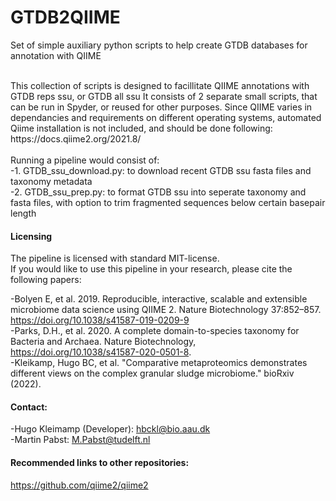# GTDB2QIIME

Set of simple auxiliary python scripts to help create GTDB databases for annotation with QIIME

<br>
This collection of scripts is designed to facillitate QIIME annotations with GTDB reps ssu, or GTDB all ssu 
It consists of 2 separate small scripts, that can be run in Spyder, or reused for other purposes.
Since QIIME varies in dependancies and requirements on different operating systems, automated Qiime installation is not included,
and should be done following: https://docs.qiime2.org/2021.8/
<br><br>
Running a pipeline would consist of:<br>
-1. GTDB_ssu_download.py: to download recent GTDB ssu fasta files and taxonomy metadata<br>
-2. GTDB_ssu_prep.py: to format GTDB ssu into seperate taxonomy and fasta files, with option to trim fragmented sequences below certain basepair length <br>



#### Licensing

The pipeline is licensed with standard MIT-license. <br>
If you would like to use this pipeline in your research, please cite the following papers: 
      
-Bolyen E, et al. 2019. Reproducible, interactive, scalable and extensible microbiome data science using QIIME 2. Nature Biotechnology 37:852–857. https://doi.org/10.1038/s41587-019-0209-9
<br>
-Parks, D.H., et al. 2020. A complete domain-to-species taxonomy for Bacteria and Archaea. Nature Biotechnology, https://doi.org/10.1038/s41587-020-0501-8.
<br>-Kleikamp, Hugo BC, et al. "Comparative metaproteomics demonstrates different views on the complex granular sludge microbiome." bioRxiv (2022).

#### Contact:
-Hugo Kleimamp (Developer): hbckl@bio.aau.dk <br> 
-Martin Pabst: M.Pabst@tudelft.nl<br>


#### Recommended links to other repositories:
https://github.com/qiime2/qiime2
